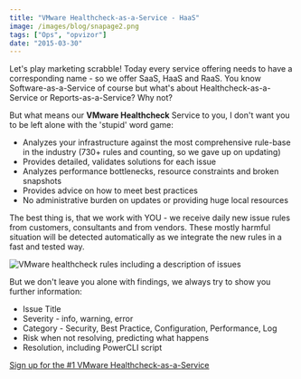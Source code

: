 ```yaml
---
title: "VMware Healthcheck-as-a-Service - HaaS"
image: /images/blog/snapage2.png
tags: ["Ops", "opvizor"]
date: "2015-03-30"
---
```


Let's play marketing scrabble! Today every service offering needs to have a corresponding name - so we offer SaaS, HaaS and RaaS. You know Software-as-a-Service of course but what's about Healthcheck-as-a-Service or Reports-as-a-Service? Why not?

But what means our **VMware Healthcheck** Service to you, I don't want you to be left alone with the 'stupid' word game:

- Analyzes your infrastructure against the most comprehensive rule-base in the industry (730+ rules and counting, so we gave up on updating)
- Provides detailed, validates solutions for each issue
- Analyzes performance bottlenecks, resource constraints and broken snapshots
- Provides advice on how to meet best practices
- No administrative burden on updates or providing huge local resources

The best thing is, that we work with YOU - we receive daily new issue rules from customers, consultants and from vendors. These mostly harmful situation will be detected automatically as we integrate the new rules in a fast and tested way.

![VMware healthcheck rules including a description of issues](/images/blog/snapage2.png)

But we don't leave you alone with findings, we always try to show you further information:

- Issue Title
- Severity - info, warning, error
- Category - Security, Best Practice, Configuration, Performance, Log
- Risk when not resolving, predicting what happens
- Resolution, including PowerCLI script

[Sign up for the #1 VMware Healthcheck-as-a-Service](https://www.opvizor.com/register/ "Register – Sign up for the #1 VMware Healthcheck-as-a-Service")
